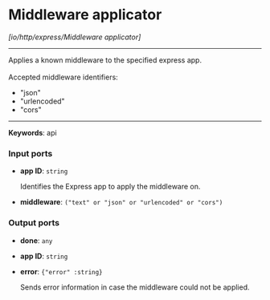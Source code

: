 # Middleware applicator

_[io/http/express/Middleware applicator]_

---

Applies a known middleware to the specified express app.<br>
<br>
Accepted middleware identifiers:<br>
* "json"<br>
* "urlencoded"<br>
* "cors"<br>

---

__Keywords__: api

### Input ports

* __app ID__: ` string `


    Identifies the Express app to apply the middleware on.<br>


* __middleware__: ` ("text" or "json" or "urlencoded" or "cors") `

### Output ports

* __done__: ` any `


* __app ID__: ` string `


* __error__: ` {"error" :string} `


    Sends error information in case the middleware could not be applied.<br>

